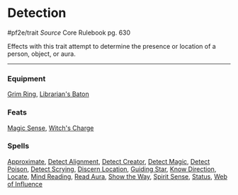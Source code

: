 
# Detection
#pf2e/trait 
*Source* Core Rulebook pg. 630

Effects with this trait attempt to determine the presence or location of a person, object, or aura.

---

### Equipment
[Grim Ring](Grim%20Ring), [Librarian's Baton](Librarian's%20Baton)

### Feats
[Magic Sense](Magic%20Sense), [Witch's Charge](Witch's%20Charge)

### Spells
[Approximate](../Spells_Rituals/Arcane_Tradition/Cantrips/Approximate.md), [Detect Alignment](../Spells_Rituals/Arcane_Tradition/Level%201/Detect%20Alignment.md), [Detect Creator](../Spells_Rituals/Arcane_Tradition/Level%204/Detect%20Creator.md), [Detect Magic](../Spells_Rituals/Arcane_Tradition/Cantrips/Detect%20Magic.md), [Detect Poison](../Spells_Rituals/Arcane_Tradition/Level%201/Detect%20Poison.md), [Detect Scrying](../Spells_Rituals/Arcane_Tradition/Level%204/Detect%20Scrying.md), [Discern Location](../Spells_Rituals/Arcane_Tradition/Level%208/Discern%20Location.md), [Guiding Star](../Spells_Rituals/Arcane_Tradition/Level%202/Guiding%20Star.md), [Know Direction](../Spells_Rituals/Arcane_Tradition/Cantrips/Know%20Direction.md), [Locate](../Spells_Rituals/Arcane_Tradition/Level%203/Locate.md), [Mind Reading](../Spells_Rituals/Arcane_Tradition/Level%203/Mind%20Reading.md), [Read Aura](../Spells_Rituals/Arcane_Tradition/Cantrips/Read%20Aura.md), [Show the Way](../Spells_Rituals/Arcane_Tradition/Level%203/Show%20the%20Way.md), [Spirit Sense](../Spells_Rituals/Arcane_Tradition/Level%202/Spirit%20Sense.md), [Status](../Spells_Rituals/Arcane_Tradition/Level%202/Status.md), [Web of Influence](../Spells_Rituals/Arcane_Tradition/Level%204/Web%20of%20Influence.md)